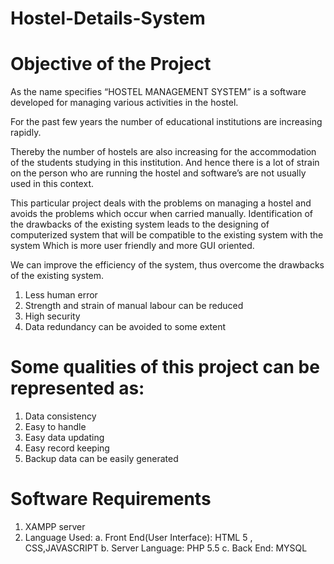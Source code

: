 # Hostel-Details-System
# Objective of the Project
As the name specifies “HOSTEL MANAGEMENT SYSTEM” is a software developed for managing various activities in the hostel.

For the past few years the number of educational institutions are increasing rapidly.

Thereby the number of hostels are also increasing for the accommodation of the students studying in this institution. And hence there is a lot of strain on the person who are running the hostel and software’s are not usually used in this context.

This particular project deals with the problems on managing a hostel and avoids the problems which occur when carried manually. Identification of the drawbacks of the existing system leads to the designing of computerized system that will be compatible to the existing system with the system Which is more user friendly and more GUI oriented.

We can improve the efficiency of the system, thus overcome the drawbacks of the existing system.

1. Less human error
2. Strength and strain of manual labour can be reduced
3. High security
4. Data redundancy can be avoided to some extent

# Some qualities of this project can be represented as:
1. Data consistency
2. Easy to handle
3. Easy data updating
4. Easy record keeping
5. Backup data can be easily generated

# Software Requirements
1. XAMPP server
2. Language Used:
                a. Front End(User Interface): HTML 5 , CSS,JAVASCRIPT
                b. Server Language: PHP 5.5
                c. Back End: MYSQL
